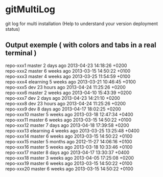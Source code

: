 gitMultiLog
===========

git log for multi installation (Help to understand your version deployment status)

## Output exemple ( with colors and tabs in a real terminal )

repo-xxx1      master  	 2 days ago     2013-04-23 14:18:26 +0200  
repo-xxx2 	   master  	 6 weeks ago    2013-03-15 14:50:22 +0100  
repo-xxx3  	   master  	 4 weeks ago    2013-03-25 11:54:59 +0100  
repo-xxx4  	   elearning 5 weeks ago    2013-03-21 10:46:45 +0100  
repo-xxx5  	   dev  	   23 hours ago   2013-04-24 11:25:26 +0200  
repo-xxx6  	   master  	 2 weeks ago    2013-04-10 15:43:39 +0200  
repo-xxx7  	   dev  	   2 days ago     2013-04-23 14:21:10 +0200  
repo-xxx8  	   dev  	   23 hours ago   2013-04-24 11:25:26 +0200  
repo-xxx9 	   dev  	   8 days ago     2013-04-17 18:02:25 +0200  
repo-xxx10  	 master  	 5 weeks ago    2013-03-18 12:47:34 +0400  
repo-xxx11  	 master  	 6 weeks ago    2013-03-15 14:50:22 +0100  
repo-xxx12  	 master  	 7 days ago     2013-04-18 17:39:58 +0200  
repo-xxx13	   elearning 4 weeks ago    2013-03-25 13:25:48 +0400  
repo-xxx14 	   master  	 6 weeks ago    2013-03-15 14:50:22 +0100  
repo-xxx15	   master  	 5 months ago   2012-11-27 14:06:16 +0100  
repo-xxx16  	 master  	 5 weeks ago    2013-03-18 10:33:46 +0100  
repo-xxx17  	 master  	 8 days ago     2013-04-17 13:30:37 +0400  
repo-xxx18  	 master  	 3 weeks ago    2013-04-05 17:25:08 +0200  
repo-xxx19  	 master  	 6 weeks ago    2013-03-15 14:50:22 +0100  
repo-xxx20  	 master  	 6 weeks ago    2013-03-15 14:50:22 +0100
